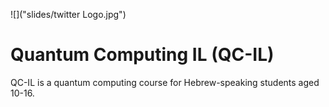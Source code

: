 ![]("slides/twitter Logo.jpg")
# Quantum Computing IL (QC-IL)


QC-IL is a quantum computing course for Hebrew-speaking students aged 10-16.  
